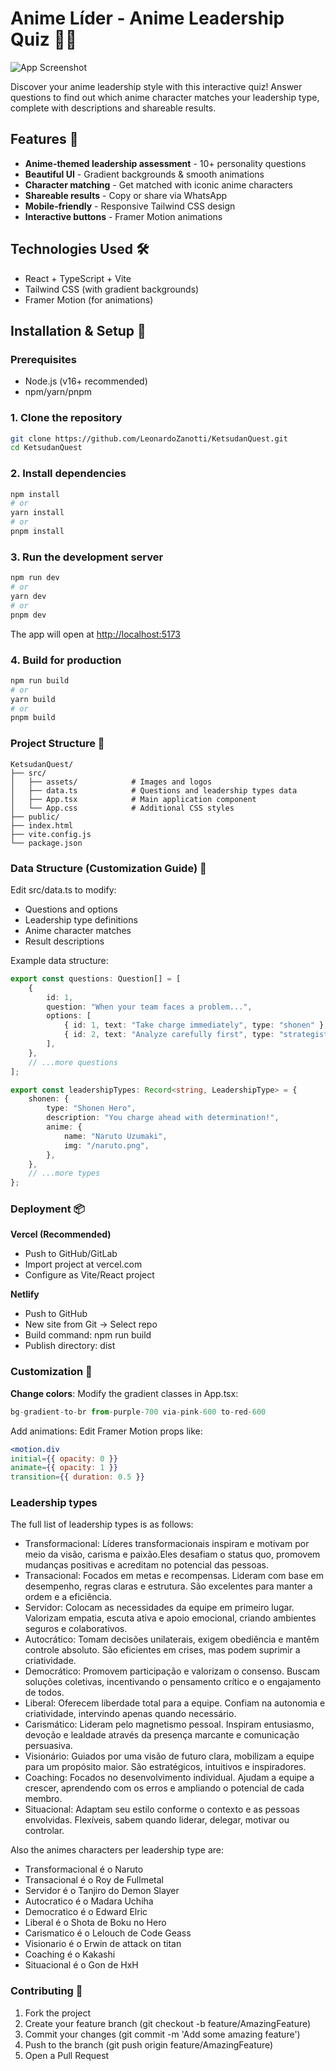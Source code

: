 # Anime Líder - Anime Leadership Quiz 🎌✨

![App Screenshot](./src/assets/anime_lider.png)

Discover your anime leadership style with this interactive quiz! Answer questions to find out which anime character matches your leadership type, complete with descriptions and shareable results.

## Features 🌟

-   **Anime-themed leadership assessment** - 10+ personality questions
-   **Beautiful UI** - Gradient backgrounds & smooth animations
-   **Character matching** - Get matched with iconic anime characters
-   **Shareable results** - Copy or share via WhatsApp
-   **Mobile-friendly** - Responsive Tailwind CSS design
-   **Interactive buttons** - Framer Motion animations

## Technologies Used 🛠️

-   React + TypeScript + Vite
-   Tailwind CSS (with gradient backgrounds)
-   Framer Motion (for animations)

## Installation & Setup 🚀

### Prerequisites

-   Node.js (v16+ recommended)
-   npm/yarn/pnpm

### 1. Clone the repository

```bash
git clone https://github.com/LeonardoZanotti/KetsudanQuest.git
cd KetsudanQuest
```

### 2. Install dependencies

```bash
npm install
# or
yarn install
# or
pnpm install
```

### 3. Run the development server

```bash
npm run dev
# or
yarn dev
# or
pnpm dev
```

The app will open at <http://localhost:5173>

### 4. Build for production

```bash
npm run build
# or
yarn build
# or
pnpm build
```

### Project Structure 📁

```text
KetsudanQuest/
├── src/
│   ├── assets/            # Images and logos
│   ├── data.ts            # Questions and leadership types data
│   ├── App.tsx            # Main application component
│   └── App.css            # Additional CSS styles
├── public/
├── index.html
├── vite.config.js
└── package.json
```

### Data Structure (Customization Guide) 📝

Edit src/data.ts to modify:

-   Questions and options
-   Leadership type definitions
-   Anime character matches
-   Result descriptions

Example data structure:

```ts
export const questions: Question[] = [
	{
		id: 1,
		question: "When your team faces a problem...",
		options: [
			{ id: 1, text: "Take charge immediately", type: "shonen" },
			{ id: 2, text: "Analyze carefully first", type: "strategist" },
		],
	},
	// ...more questions
];

export const leadershipTypes: Record<string, LeadershipType> = {
	shonen: {
		type: "Shonen Hero",
		description: "You charge ahead with determination!",
		anime: {
			name: "Naruto Uzumaki",
			img: "/naruto.png",
		},
	},
	// ...more types
};
```

### Deployment 📦

**Vercel (Recommended)**

-   Push to GitHub/GitLab
-   Import project at vercel.com
-   Configure as Vite/React project

**Netlify**

-   Push to GitHub
-   New site from Git → Select repo
-   Build command: npm run build
-   Publish directory: dist

### Customization 🎨

**Change colors**: Modify the gradient classes in App.tsx:

```jsx
bg-gradient-to-br from-purple-700 via-pink-600 to-red-600
```

Add animations: Edit Framer Motion props like:

```jsx
<motion.div
initial={{ opacity: 0 }}
animate={{ opacity: 1 }}
transition={{ duration: 0.5 }}
```

### Leadership types

The full list of leadership types is as follows:

-   Transformacional: Líderes transformacionais inspiram e motivam por meio da visão, carisma e paixão.Eles desafiam o status quo, promovem mudanças positivas e acreditam no potencial das pessoas.
-   Transacional: Focados em metas e recompensas. Lideram com base em desempenho, regras claras e estrutura. São excelentes para manter a ordem e a eficiência.
-   Servidor: Colocam as necessidades da equipe em primeiro lugar. Valorizam empatia, escuta ativa e apoio emocional, criando ambientes seguros e colaborativos.
-   Autocrático: Tomam decisões unilaterais, exigem obediência e mantêm controle absoluto. São eficientes em crises, mas podem suprimir a criatividade.
-   Democrático: Promovem participação e valorizam o consenso. Buscam soluções coletivas, incentivando o pensamento crítico e o engajamento de todos.
-   Liberal: Oferecem liberdade total para a equipe. Confiam na autonomia e criatividade, intervindo apenas quando necessário.
-   Carismático: Lideram pelo magnetismo pessoal. Inspiram entusiasmo, devoção e lealdade através da presença marcante e comunicação persuasiva.
-   Visionário: Guiados por uma visão de futuro clara, mobilizam a equipe para um propósito maior. São estratégicos, intuitivos e inspiradores.
-   Coaching: Focados no desenvolvimento individual. Ajudam a equipe a crescer, aprendendo com os erros e ampliando o potencial de cada membro.
-   Situacional: Adaptam seu estilo conforme o contexto e as pessoas envolvidas. Flexíveis, sabem quando liderar, delegar, motivar ou controlar.

Also the animes characters per leadership type are:

-   Transformacional é o Naruto
-   Transacional é o Roy de Fullmetal
-   Servidor é o Tanjiro do Demon Slayer
-   Autocratico é o Madara Uchiha
-   Democratico é o Edward Elric
-   Liberal é o Shota de Boku no Hero
-   Carismatico é o Lelouch de Code Geass
-   Visionario é o Erwin de attack on titan
-   Coaching é o Kakashi
-   Situacional é o Gon de HxH

### Contributing 🤝

1. Fork the project
2. Create your feature branch (git checkout -b feature/AmazingFeature)
3. Commit your changes (git commit -m 'Add some amazing feature')
4. Push to the branch (git push origin feature/AmazingFeature)
5. Open a Pull Request
